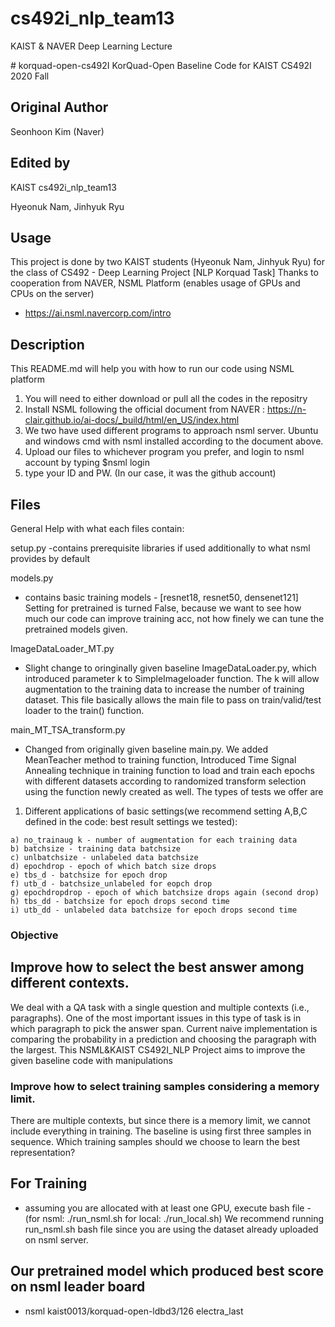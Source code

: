 # cs492i_nlp_team13
KAIST & NAVER Deep Learning Lecture

\# korquad-open-cs492I
KorQuad-Open Baseline Code for KAIST CS492I 2020 Fall

## Original Author
Seonhoon Kim (Naver)

## Edited by
KAIST cs492i_nlp_team13

Hyeonuk Nam, Jinhyuk Ryu

## Usage
This project is done by two KAIST students (Hyeonuk Nam, Jinhyuk Ryu)
for the class of CS492 - Deep Learning Project [NLP Korquad Task]
Thanks to cooperation from NAVER, NSML Platform (enables usage of GPUs and CPUs on the server)
 - https://ai.nsml.navercorp.com/intro

## Description
This README.md will help you with how to run our code using NSML platform

1. You will need to either download or pull all the codes in the repositry
2. Install NSML following the official document from NAVER : https://n-clair.github.io/ai-docs/_build/html/en_US/index.html
3. We two have used different programs to approach nsml server. Ubuntu and windows cmd with nsml installed according to the document above.
4. Upload our files to whichever program you prefer, and login to nsml account by typing $nsml login
5. type your ID and PW. (In our case, it was the github account)

## Files
General Help with what each files contain:

setup.py 
 -contains prerequisite libraries if used additionally to what nsml provides by default

models.py 
 - contains basic training models - [resnet18, resnet50, densenet121]
Setting for pretrained is turned False, because we want to see how much our code can improve training acc,
not how finely we can tune the pretrained models given.
            
ImageDataLoader_MT.py 
 - Slight change to oringinally given baseline ImageDataLoader.py, which introduced parameter k to
   SimpleImageloader function. The k will allow augmentation to the training data to increase the number of
   training dataset. This file basically allows the main file to pass on train/valid/test loader to the
   train() function.

main_MT_TSA_transform.py 
 - Changed from originally given baseline main.py. We added MeanTeacher method to training function,
 Introduced Time Signal Annealing technique in training function to load and train each epochs with 
 different datasets according to randomized transform selection using the function newly created as 
 well.
 The types of tests we offer are
  1. Different applications of basic settings(we recommend setting A,B,C defined in the code: best result settings we tested):   
   ```
   a) no_trainaug k - number of augmentation for each training data
   b) batchsize - training data batchsize
   c) unlbatchsize - unlabeled data batchsize
   d) epochdrop - epoch of which batch size drops
   e) tbs_d - batchsize for epoch drop
   f) utb_d - batchsize_unlabeled for eopch drop
   g) epochdropdrop - epoch of which batchsize drops again (second drop)
   h) tbs_dd - batchsize for epoch drops second time
   i) utb_dd - unlabeled data batchsize for epoch drops second time 
   ```                           
### Objective

## Improve how to select the best answer among different contexts.

We deal with a QA task with a single question and multiple contexts (i.e., paragraphs). One of the most important issues in this type of task is in which paragraph to pick the answer span. Current naive implementation is comparing the probability in a prediction and choosing the paragraph with the largest.
This NSML&KAIST CS492I_NLP Project aims to improve the given baseline code with manipulations 

### Improve how to select training samples considering a memory limit.

There are multiple contexts, but since there is a memory limit, we cannot include everything in training. The baseline is using first three samples in sequence. Which training samples should we choose to learn the best representation? 

## For Training
 - assuming you are allocated with at least one GPU, execute bash file - (for nsml: ./run_nsml.sh   for local: ./run_local.sh)
We recommend running run_nsml.sh bash file since you are using the dataset already uploaded on nsml server.

## Our pretrained model which produced best score on nsml leader board
 - nsml kaist0013/korquad-open-ldbd3/126 electra_last
